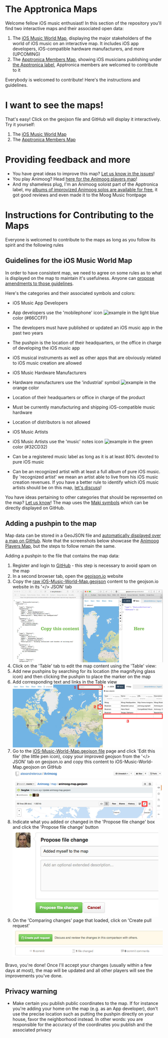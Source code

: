 # The Apptronica Maps

Welcome fellow iOS music enthusiast! In this section of the repository you'll find two interactive maps and their associated open data:

1. The [iOS Music World Map](iOS-Music-World-Map.geojson), displaying the major stakeholders of the world of iOS music on an interactive map. It includes iOS app developers, iOS-compatible hardware manufacturers, and more (UPCOMING)
2. The [Apptronica Members Map](members-map.geojson), showing iOS musicians publishing under [the Apptronica label](http://apptronica.co.uk), Apptronica members are welcomed to contribute to it

Everybody is welcomed to contribute! Here's the instructions and guidelines.

# I want to see the maps!

That's easy! Click on the geojson file and GitHub will display it interactively. Try it yourself:

1. The [iOS Music World Map](iOS-Music-World-Map.geojson)
2. The [Apptronica Members Map](members-map.geojson)

# Providing feedback and more

* You have great ideas to improve this map? [Let us know in the issues](https://github.com/alexandreleroux/Apptronica/issues)!
* You play Animoog? Head [here for the Animoog players map](https://github.com/alexandreleroux/Animoog)!
* And my shameless plug, I'm an Animoog soloist part of the Apptronica label, my [albums of improvized Animoog solos are available for free](http://animoog.org/satri), it got good reviews and even made it to the Moog Music frontpage


# Instructions for Contributing to the Maps

Everyone is welcomed to contribute to the maps as long as you follow its spirit and the following rules

## Guidelines for the iOS Music World Map

In order to have consistent map, we need to agree on some rules as to what is displayed on the map to maintain it's usefulness. Anyone can [propose amendments to those guidelines](https://github.com/alexandreleroux/Apptronica/issues).

Here's the categories and their associated symbols and colors:

* iOS Music App Developers
 * App developers use the 'mobilephone' icon ![example](https://cdn.rawgit.com/mapbox/maki/mb-pages/src/mobilephone-24.svg) in the light blue color (#66CCFF)
 * The developers must have published or updated an iOS music app in the past two years
 * The pushpin is the location of their headquarters, or the office in charge of developing the iOS music app
 * iOS musical instruments as well as other apps that are obviously related to iOS music creation are allowed

* iOS Music Hardware Manufacturers
 * Hardware manufacturers use the 'industrial' symbol ![example](https://cdn.rawgit.com/mapbox/maki/mb-pages/src/industrial-24.svg) in the orange color
 * Location of their headquarters or office in charge of the product
 * Must be currently manufacturing and shipping iOS-compatible music hardware
 * Location of distributors is not allowed

* iOS Music Artists
 * iOS Music Artists use the 'music' notes icon ![example](https://cdn.rawgit.com/mapbox/maki/mb-pages/src/music-24.svg) in the green color (#32CD32)
 * Can be a registered music label as long as it is at least 80% devoted to pure iOS music
 * Can be an recognized artist with at least a full album of pure iOS music. By 'recognized artist' we mean an artist able to live from his iOS music creation revenues. If you have a better rule to identify which iOS music artists should be on this map, [let's discuss](https://github.com/alexandreleroux/Apptronica/issues)!

You have ideas pertaining to other categories that should be represented on the map? [Let us know](https://github.com/alexandreleroux/Apptronica/issues)! The map uses the <a href="https://www.mapbox.com/maki/" target="_blank">Maki symbols</a> which can be directly displayed on GitHub. 


## Adding a pushpin to the map

Map data can be stored in a GeoJSON file and <a href="https://help.github.com/articles/mapping-geojson-files-on-github" target="_blank">automatically displayed over a map on GitHub</a>. Note that the screenshots below showcase the [Animoog Players Map](https://github.com/alexandreleroux/Animoog), but the steps to follow remain the same.

Adding a pushpin to the file that contains the map data:

1. Register and login to <a href="http://github.com" target="_blank">GitHub</a> - this step is necessary to avoid spam on the map
2. In a second browser tab, open the <a href="http://geojson.io" target="_blank">geojson.io</a> website
3. Copy the <a href="https://raw.githubusercontent.com/alexandreleroux/Apptronica/master/maps/iOS-Music-World-Map.geojson" target="_blank">raw iOS-Music-World-Map.geojson</a> content to the geojson.io website in its '</> JSON' tab<br>![image 1](images/raw-data-copy_to_geojsonio.jpg)
4. Click on the 'Table' tab to edit the map content using the 'Table' view:
  1. Add new pushpins by searching for its location (the magnifying glass icon) and then clicking the pushpin to place the marker on the map
  2. Add corresponding text and links in the Table view<br>![image 2](images/add-content-to-map.jpg)
5. Go to the <a href="https://github.com/alexandreleroux/Apptronica/master/maps/iOS-Music-World-Map.geojson" target="_blank">iOS-Music-World-Map.geojson file</a> page and click 'Edit this file' (the little pen icon), copy your improved geojson from the '</> JSON' tab on geojson.io and copy this content to iOS-Music-World-Map.geojson on GitHub<br>![image 3](images/edit-original-content.jpg)
6. Indicate what you added or changed in the 'Propose file change' box and click the 'Propose file change' button<br>![image 4](images/propose-file-change.jpg)
7. On the 'Comparing changes' page that loaded, click on 'Create pull request'<br>![image 5](images/create-pull-request.jpg)

Bravo, you're done! Once I'll accept your changes (usually within a few days at most), the map will be updated and all other players will see the improvements you've done.


## Privacy warning

* Make certain you publish public coordinates to the map. If for instance you're adding your home on the map (e.g. as an App developer), don't use the precise location such as putting the pushpin directly on your house, favor the neighborhood instead. In other words: you are responsible for the accuracy of the coordinates you publish and the associated privacy
